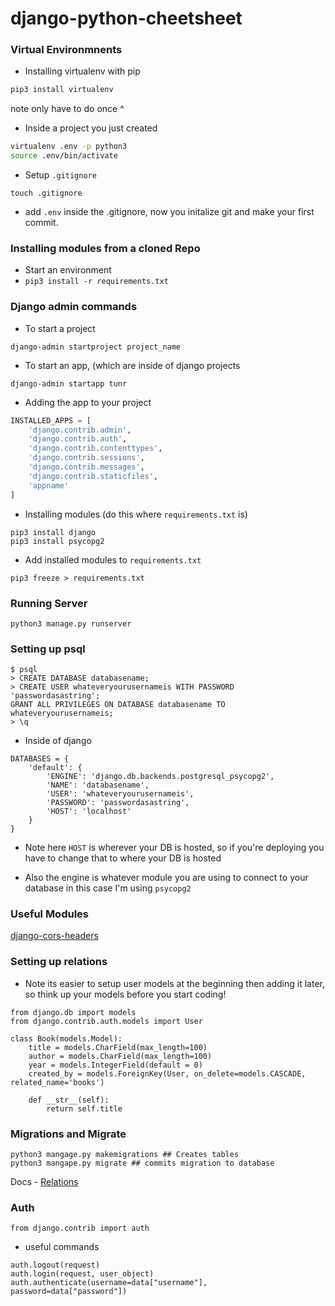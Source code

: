# django-python-cheetsheet


### **Virtual Environmnents**

- Installing virtualenv with pip

``` bash
pip3 install virtualenv
```

note only have to do once ^

- Inside a project you just created 

```bash
virtualenv .env -p python3
source .env/bin/activate
```

- Setup ```.gitignore```

```
touch .gitignore
```

- add ```.env``` inside the .gitignore, now you initalize git and make your first commit.  

### Installing modules from a cloned Repo

- Start an environment 
- ```pip3 install -r requirements.txt```


### **Django admin commands**

- To start a project 
```
django-admin startproject project_name
```

- To start an app, (which are inside of django projects 
```
django-admin startapp tunr
```

- Adding the app to your project 

```settings.py in djangoProject
INSTALLED_APPS = [
    'django.contrib.admin',
    'django.contrib.auth',
    'django.contrib.contenttypes',
    'django.contrib.sessions',
    'django.contrib.messages',
    'django.contrib.staticfiles',
    'appname'
]
```


- Installing modules (do this where ```requirements.txt``` is)
```
pip3 install django
pip3 install psycopg2
```

- Add installed modules to ```requirements.txt```

```
pip3 freeze > requirements.txt
```
### Running Server
```python3 manage.py runserver```



### **Setting up psql**
```
$ psql
> CREATE DATABASE databasename;
> CREATE USER whateveryourusernameis WITH PASSWORD 'passwordasastring';
GRANT ALL PRIVILEGES ON DATABASE databasename TO whateveryourusernameis;
> \q
```

- Inside of django 

```
DATABASES = {
    'default': {
        'ENGINE': 'django.db.backends.postgresql_psycopg2',
        'NAME': 'databasename',
        'USER': 'whateveryourusernameis',
        'PASSWORD': 'passwordasastring',
        'HOST': 'localhost'
    }
}
```

- Note here ```HOST``` is wherever your DB is hosted, so if you're deploying you have to change that to where your DB is hosted

- Also the engine is whatever module you are using to connect to your database in this case I'm using ```psycopg2```


### Useful Modules 

[django-cors-headers](https://github.com/ottoyiu/django-cors-headers)


### Setting up relations
- Note its easier to setup user models at the beginning then adding it later, so think up your models before you start coding!

```
from django.db import models
from django.contrib.auth.models import User

class Book(models.Model):
    title = models.CharField(max_length=100)
    author = models.CharField(max_length=100)
    year = models.IntegerField(default = 0)
    created_by = models.ForeignKey(User, on_delete=models.CASCADE, related_name='books')

    def __str__(self):
        return self.title
```


### Migrations and Migrate

```
python3 mangage.py makemigrations ## Creates tables 
python3 mangape.py migrate ## commits migration to database
```

Docs - [Relations](https://docs.djangoproject.com/en/2.1/topics/db/examples/)

### Auth 

```
from django.contrib import auth
```

- useful commands 

```
auth.logout(request)
auth.login(request, user_object)
auth.authenticate(username=data["username"], password=data["password"])
```



